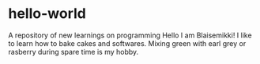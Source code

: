 # hello-world
A repository of new learnings on programming
Hello I am Blaisemikki! I like to learn how to bake cakes and softwares.
Mixing green with earl grey or rasberry during spare time is my hobby.
